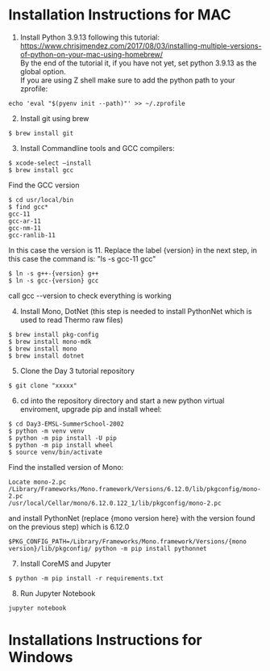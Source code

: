 # Installation Instructions for MAC

1. Install Python 3.9.13 following this tutorial:
  https://www.chrisjmendez.com/2017/08/03/installing-multiple-versions-of-python-on-your-mac-using-homebrew/  
  By the end of the tutorial it, if you have not yet, set python 3.9.13 as the global option.  
  If you are using Z shell make sure to add the python path to your zprofile:  
  ```
  echo 'eval "$(pyenv init --path)"' >> ~/.zprofile
  ```  
2. Install git using brew

 ```
 $ brew install git
 ```
3. Install Commandline tools and GCC compilers:
```
$ xcode-select –install
$ brew install gcc
```
Find the GCC version 
```
$ cd usr/local/bin
$ find gcc*  
gcc-11  
gcc-ar-11  
gcc-nm-11  
gcc-ranlib-11  

```
In this case the version is 11. Replace the label {version} in the next step, in this case the command is: "ls -s gcc-11 gcc"

```
$ ln -s g++-{version} g++ 
$ ln -s gcc-{version} gcc

```
call gcc --version to check everything is working

4. Install Mono, DotNet (this step is needed to install PythonNet which is used to read Thermo raw files)
```
$ brew install pkg-config
$ brew install mono-mdk
$ brew install mono
$ brew install dotnet
```
5. Clone the Day 3 tutorial repository
```
$ git clone "xxxxx"
```  
6. cd into the repository directory and start a new python virtual enviroment, upgrade pip and install wheel:
```
$ cd Day3-EMSL-SummerSchool-2002
$ python -m venv venv
$ python -m pip install -U pip
$ python -m pip install wheel
$ source venv/bin/activate
```
Find the installed version of Mono:

```
Locate mono-2.pc
/Library/Frameworks/Mono.framework/Versions/6.12.0/lib/pkgconfig/mono-2.pc
/usr/local/Cellar/mono/6.12.0.122_1/lib/pkgconfig/mono-2.pc
```
and install PythonNet (replace {mono version here} with the version found on the previous step) which is 6.12.0

```
$PKG_CONFIG_PATH=/Library/Frameworks/Mono.framework/Versions/{mono version}/lib/pkgconfig/ python -m pip install pythonnet
```
7. Install CoreMS and Jupyter
``` 
$ python -m pip install -r requirements.txt
```
8. Run Jupyter Notebook
```
jupyter notebook
```
# Installations Instructions for Windows

